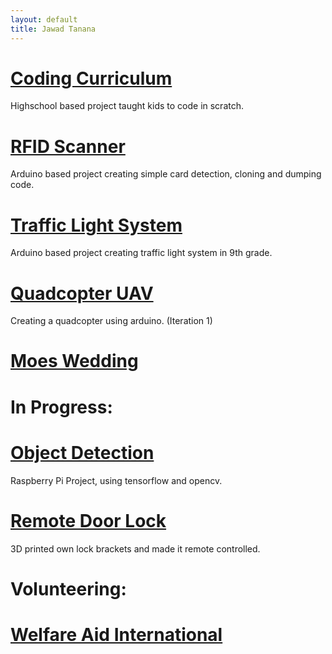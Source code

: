 ```yaml
---
layout: default
title: Jawad Tanana
---
```

# [Coding Curriculum](/projects/coding_curriculum.html)

Highschool based project taught kids to code in scratch.

# [RFID Scanner](/projects/rfid_scanner.html)

Arduino based project creating simple card detection, cloning and dumping code.

# [Traffic Light System](/projects/traffic_light_system.html)

Arduino based project creating traffic light system in 9th grade.

# [Quadcopter UAV](/projects/quadcopter.html)

Creating a quadcopter using arduino. (Iteration 1)

# [Moes Wedding](/Moe/start.html)

# In Progress:

# [Object Detection](/projects/object_detection.html)

Raspberry Pi Project, using tensorflow and opencv.

# [Remote Door Lock](/projects/remote_door_lock.html)

3D printed own lock brackets and made it remote controlled.

# Volunteering:

# [Welfare Aid International](/projects/volunteer.html)
